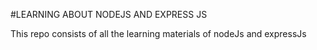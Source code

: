 #LEARNING ABOUT NODEJS AND EXPRESS JS

This repo consists of all the learning materials of nodeJs and expressJs
